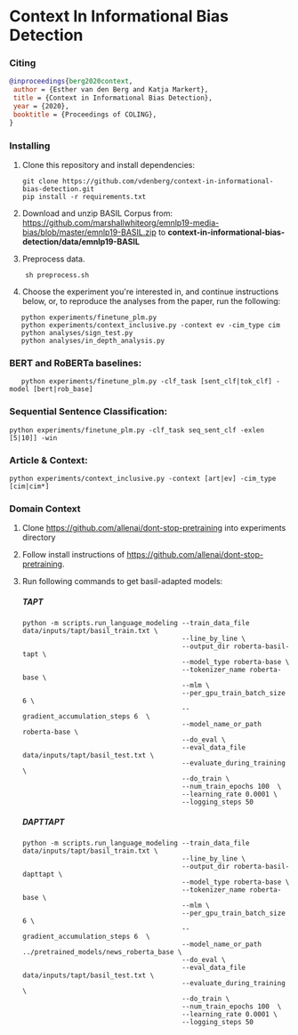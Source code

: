 # Context In Informational Bias Detection

### Citing


```bibtex
@inproceedings{berg2020context,
 author = {Esther van den Berg and Katja Markert},
 title = {Context in Informational Bias Detection},
 year = {2020},
 booktitle = {Proceedings of COLING},
}
```

### Installing

1. Clone this repository and install dependencies:

   ```shell script
   git clone https://github.com/vdenberg/context-in-informational-bias-detection.git
   pip install -r requirements.txt
   ```

2. Download and unzip BASIL Corpus from: https://github.com/marshallwhiteorg/emnlp19-media-bias/blob/master/emnlp19-BASIL.zip
   to **context-in-informational-bias-detection/data/emnlp19-BASIL**

3. Preprocess data.

```shell script
    sh preprocess.sh
   ```

4. Choose the experiment you're interested in, and continue instructions below, or, to reproduce the analyses from the paper,
run the following:

 ```shell script
    python experiments/finetune_plm.py 
    python experiments/context_inclusive.py -context ev -cim_type cim
    python analyses/sign_test.py
    python analyses/in_depth_analysis.py
   ```

### BERT and RoBERTa baselines: 

 ```shell script
    python experiments/finetune_plm.py -clf_task [sent_clf|tok_clf] -model [bert|rob_base]
   ```

### Sequential Sentence Classification: 

```shell script
python experiments/finetune_plm.py -clf_task seq_sent_clf -exlen [5|10]] -win
```

### Article & Context: 

```shell script
python experiments/context_inclusive.py -context [art|ev] -cim_type [cim|cim*]
```

### Domain Context

1. Clone https://github.com/allenai/dont-stop-pretraining into experiments directory

2. Follow install instructions of https://github.com/allenai/dont-stop-pretraining.

3. Run following commands to get basil-adapted models:

    ##### TAPT
    ```shell script
    python -m scripts.run_language_modeling --train_data_file data/inputs/tapt/basil_train.txt \
                                            --line_by_line \
                                            --output_dir roberta-basil-tapt \
                                            --model_type roberta-base \
                                            --tokenizer_name roberta-base \
                                            --mlm \
                                            --per_gpu_train_batch_size 6 \
                                            --gradient_accumulation_steps 6  \
                                            --model_name_or_path roberta-base \
                                            --do_eval \
                                            --eval_data_file data/inputs/tapt/basil_test.txt \
                                            --evaluate_during_training  \
                                            --do_train \
                                            --num_train_epochs 100  \
                                            --learning_rate 0.0001 \
                                            --logging_steps 50
    ```
    ##### DAPTTAPT
    ```shell script
    python -m scripts.run_language_modeling --train_data_file data/inputs/tapt/basil_train.txt \
                                            --line_by_line \
                                            --output_dir roberta-basil-dapttapt \
                                            --model_type roberta-base \
                                            --tokenizer_name roberta-base \
                                            --mlm \
                                            --per_gpu_train_batch_size 6 \
                                            --gradient_accumulation_steps 6  \
                                            --model_name_or_path ../pretrained_models/news_roberta_base \
                                            --do_eval \
                                            --eval_data_file data/inputs/tapt/basil_test.txt \
                                            --evaluate_during_training  \
                                            --do_train \
                                            --num_train_epochs 100  \
                                            --learning_rate 0.0001 \
                                            --logging_steps 50
    ```
            
